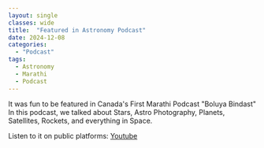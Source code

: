 ```yaml
---
layout: single
classes: wide
title:  "Featured in Astronomy Podcast"
date: 2024-12-08
categories:
  - "Podcast"
tags:
  - Astronomy
  - Marathi
  - Podcast
---
```


It was fun to be featured in Canada's First Marathi Podcast "Boluya Bindast"
In this podcast, we talked about Stars, Astro Photography, Planets, Satellites, Rockets, and everything in Space.

Listen to it on public platforms: [Youtube](https://youtu.be/H0nULpriWF4?si=LiLdWTqlPlFlmDdU)
